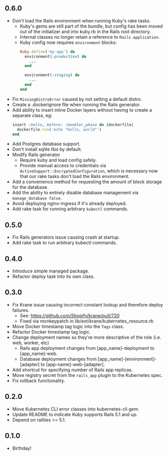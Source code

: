 ## 0.6.0
* Don't load the Rails environment when running Kuby's rake tasks.
  - Kuby's gems are still part of the bundle, but config has been moved out of the initializer and into kuby.rb in the Rails root directory.
  - Internal classes no longer retain a reference to `Rails.application`.
  - Kuby config now requires `environment` blocks:
      ```ruby
      Kuby.define('my-app') do
        environment(:production) do
          ...
        end

        environment(:staging) do
          ...
        end
      end
      ```
* Fix `MissingDistroError` caused by not setting a default distro.
* Create a .dockerignore file when running the Rails generator.
* Add ability to insert inline Docker layers without having to create a separate class, eg:
    ```ruby
    insert :hello, before: :bundler_phase do |dockerfile|
      dockerfile.run('echo "hello, world"')
    end
    ```
* Add Postgres database support.
* Don't install sqlite libs by default.
* Modify Rails generator
  - Require kuby and load config safely.
  - Provide manual access to credentials via `ActiveSupport::EncryptedConfiguration`, which is necessary now that our rake tasks don't load the Rails environment.
* Add a convenience method for requesting the amount of block storage for the database.
* Add the ability to entirely disable database management via `manage_database false`.
* Avoid deploying nginx-ingress if it's already deployed.
* Add rake task for running arbitrary `kubectl` commands.

## 0.5.0
* Fix Rails generators issue causing crash at startup.
* Add rake task to run arbitrary kubectl commands.

## 0.4.0
* Introduce simple managed package.
* Refactor deploy task into its own class.

## 0.3.0
* Fix Krane issue causing incorrect constant lookup and therefore deploy failures.
  - See: https://github.com/Shopify/krane/pull/720
  - Fixed via monkeypatch in lib/ext/krane/kubernetes_resource.rb
* Move Docker timestamp tag logic into the `Tags` class.
* Refactor Docker timestamp tag logic.
* Change deployment names so they're more descriptive of the role (i.e. web, worker, etc)
  - Rails app deployment changes from [app_name]-deployment to [app_name]-web.
  - Database deployment changes from [app_name]-[environment]-[adapter] to [app-name]-web-[adapter].
* Add shortcut for specifying number of Rails app replicas.
* Move registry secret from the `rails_app` plugin to the Kubernetes spec.
* Fix rollback functionality.

## 0.2.0
* Move Kubernetes CLI error classes into kubernetes-cli gem.
* Update README to indicate Kuby supports Rails 5.1 and up.
* Depend on railties >= 5.1.

## 0.1.0
* Birthday!
